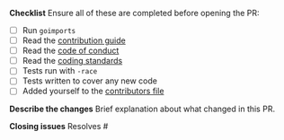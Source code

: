 **Checklist**
Ensure all of these are completed before opening the PR:
 - [ ] Run `goimports`
 - [ ] Read the [contribution guide](https://github.com/bcvery1/tilepix/blob/master/CONTRIBUTING.md)
 - [ ] Read the [code of conduct](https://github.com/bcvery1/tilepix/blob/master/CODE_OF_CONDUCT.md)
 - [ ] Read the [coding standards](https://github.com/bcvery1/tilepix/blob/master/CODING_STANDARDS.md)
 - [ ] Tests run with `-race`
 - [ ] Tests written to cover any new code
 - [ ] Added yourself to the [contributors file](https://github.com/bcvery1/tilepix/blob/master/CONTRIBUTORS.md)

**Describe the changes**
Brief explanation about what changed in this PR.

**Closing issues**
Resolves #
